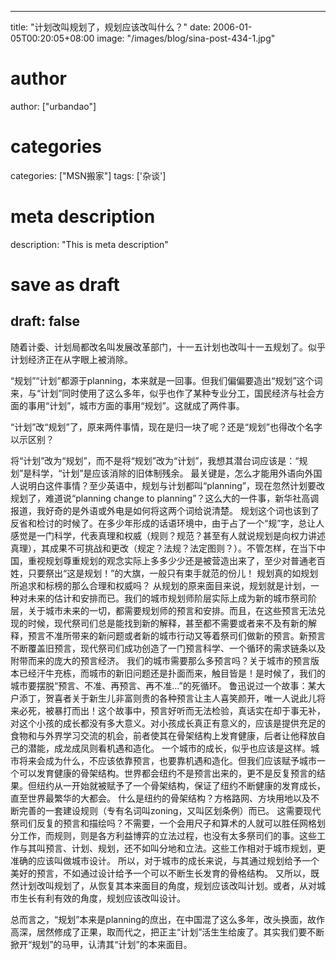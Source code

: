 
---
title: "计划改叫规划了，规划应该改叫什么？"
date: 2006-01-05T00:20:05+08:00
image: "/images/blog/sina-post-434-1.jpg"
# author
author: ["urbandao"]
# categories
categories: ["MSN搬家"]
tags: ['杂谈']
# meta description
description: "This is meta description"
# save as draft
draft: false
---

随着计委、计划局都改名叫发展改革部门，十一五计划也改叫十一五规划了。似乎计划经济正在从字眼上被消除。

“规划”“计划”都源于planning，本来就是一回事。但我们偏偏要造出“规划”这个词来，与“计划”同时使用了这么多年，似乎也作了某种专业分工，国民经济与社会方面的事用“计划”，城市方面的事用“规划”。这就成了两件事。

“计划”改“规划”了，原来两件事情，现在是归一块了呢？还是“规划”也得改个名字以示区别？

将“计划”改为“规划”，而不是将“规划”改为“计划”，我想其潜台词应该是：“规划”是科学，“计划”是应该消除的旧体制残余。
最关键是，怎么才能用外语向外国人说明白这件事情？至少英语中，规划与计划都叫“planning”，现在忽然计划要改规划了，难道说“planning change to
planning”？这么大的一件事，新华社高调报道，我好奇的是外语或外电是如何将这两个词给说清楚。
规划这个词也该到了反省和检讨的时候了。在多少年形成的话语环境中，由于占了一个“规”字，总让人感觉是一门科学，代表真理和权威（规则？规范？甚至有人就说规划是向权力讲述真理），其成果不可挑战和更改（规定？法规？法定图则？）。不管怎样，在当下中国，重视规划尊重规划的观念实际上多多少少还是被营造出来了，至少对普通老百姓，只要祭出“这是规划！”的大旗，一般只有束手就范的份儿！
规划真的如规划所追求和标榜的那么合理和权威吗？
从规划的原来面目来说，规划就是计划，一种对未来的估计和安排而已。我们的城市规划师阶层实际上成为新的城市祭司阶层，关于城市未来的一切，都需要规划师的预言和安排。而且，在这些预言无法兑现的时候，现代祭司们总是能找到新的解释，甚至都不需要或者来不及有新的解释，预言不准所带来的新问题或者新的城市行动又等着祭司们做新的预言。新预言不断覆盖旧预言，现代祭司们成功创造了一门预言科学、一个循环的需求链条以及附带而来的庞大的预言经济。
我们的城市需要那么多预言吗？关于城市的预言版本已经汗牛充栋，而城市的新旧问题还是扑面而来，触目皆是！是时候了，我们的城市要摆脱“预言、不准、再预言、再不准...”的死循环。
鲁迅说过一个故事：某大户添丁，贺喜者关于新生儿非富则贵的各种预言让主人喜笑颜开，唯一人说此儿将来必死，被暴打而出！这个故事中，预言好听而无法检验，真话实在却于事无补，对这个小孩的成长都没有多大意义。对小孩成长真正有意义的，应该是提供充足的食物和与外界学习交流的机会，前者使其在骨架结构上发育健康，后者让他释放自己的潜能，成龙成凤则看机遇和造化。
一个城市的成长，似乎也应该是这样。城市将来会成为什么，不应该依靠预言，也要靠机遇和造化。但我们应该赋予城市一个可以发育健康的骨架结构。世界都会纽约不是预言出来的，更不是反复预言的结果。但纽约从一开始就被赋予了一个骨架结构，保证了纽约不断健康的发育成长，直至世界最繁华的大都会。
什么是纽约的骨架结构？方格路网、方块用地以及不断完善的一套建设规则（专有名词叫zoning，又叫区划条例）而已。
这需要现代祭司们反复的预言和描绘吗？不需要，一个会用尺子和算术的人就可以胜任网格划分工作，而规则，则是各方利益博弈的立法过程，也没有太多祭司们的事。这些工作与其叫预言、计划、规划，还不如叫分地和立法。这些工作相对于城市规划，更准确的应该叫做城市设计。
所以，对于城市的成长来说，与其通过规划给予一个美好的预言，不如通过设计给予一个可以不断生长发育的骨格结构。
又所以，既然计划改叫规划了，从恢复其本来面目的角度，规划应该改叫计划。或者，从对城市生长有利有效的角度，规划应该改叫设计。

总而言之，“规划”本来是planning的庶出，在中国混了这么多年，改头换面，故作高深，居然修成了正果，取而代之，把正主“计划”活生生给废了。其实我们要不断掀开“规划”的马甲，认清其“计划”的本来面目。
